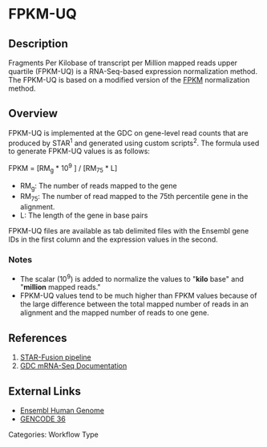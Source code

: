 # FPKM-UQ #
## Description ##

Fragments Per Kilobase of transcript per Million mapped reads upper quartile (FPKM-UQ) is a RNA-Seq-based expression normalization method.  The FPKM-UQ is based on a modified version of the [FPKM](FPKM.md) normalization method.  

## Overview ##

FPKM-UQ is implemented at the GDC on gene-level read counts that are produced by STAR<sup>1</sup> and generated using custom scripts<sup>2</sup>. The formula used to generate FPKM-UQ values is as follows:

FPKM = [RM<sub>g</sub> * 10<sup>9</sup> ] / [RM<sub>75</sub> * L]

* RM<sub>g</sub>: The number of reads mapped to the gene
* RM<sub>75</sub>: The number of read mapped to the 75th percentile gene in the alignment.
* L: The length of the gene in base pairs

FPKM-UQ files are available as tab delimited files with the Ensembl gene IDs in the first column and the expression values in the second.

### Notes
- The scalar (10<sup>9</sup>) is added to normalize the values to "__kilo__ base" and "__million__ mapped reads."
- FPKM-UQ values tend to be much higher than FPKM values because of the large difference between the total mapped number of reads in an alignment and the mapped number of reads to one gene.  

## References ##
1. [STAR-Fusion pipeline](https://docs.gdc.cancer.gov/Data/Bioinformatics_Pipelines/Expression_mRNA_Pipeline/#star-fusion-pipeline)
2. [GDC mRNA-Seq Documentation](https://docs.gdc.cancer.gov/Data/Bioinformatics_Pipelines/Expression_mRNA_Pipeline/)


## External Links ##
* [Ensembl Human Genome](http://www.ensembl.org/Homo_sapiens/Info/Annotation)
* [GENCODE 36](https://www.gencodegenes.org/human/release_36.html)

Categories: Workflow Type

